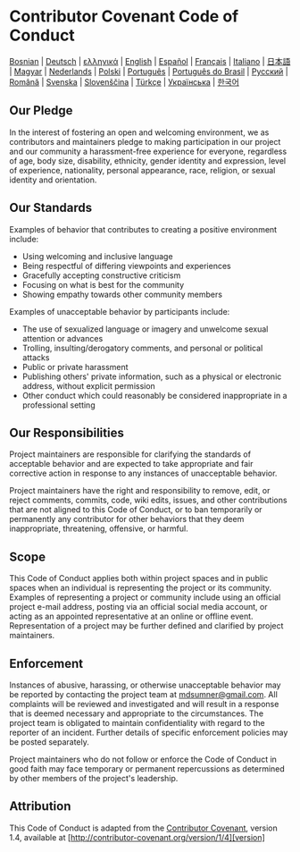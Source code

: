 # Contributor Covenant Code of Conduct

[Bosnian](http://contributor-covenant.org/version/1/4/bs/) 
| [Deutsch](http://contributor-covenant.org/version/1/4/de/) 
| [ελληνικά](http://contributor-covenant.org/version/1/4/el/) 
| [English](http://contributor-covenant.org/version/1/4/) 
| [Español](http://contributor-covenant.org/version/1/4/es/) 
| [Français](http://contributor-covenant.org/version/1/4/fr/) 
| [Italiano](http://contributor-covenant.org/version/1/3/0/it/) 
| [日本語](http://contributor-covenant.org/version/1/3/0/ja/) 
| [Magyar](http://contributor-covenant.org/version/1/3/0/hu/) 
| [Nederlands](http://contributor-covenant.org/version/1/4/nl/) 
| [Polski](http://contributor-covenant.org/version/1/4/pl/) 
| [Português](http://contributor-covenant.org/version/1/4/pt/) 
| [Português do Brasil](http://contributor-covenant.org/version/1/4/pt_br/) 
| [Pусский](http://contributor-covenant.org/version/1/3/0/ru/) 
| [Română](http://contributor-covenant.org/version/1/4/ro/) 
| [Svenska](http://contributor-covenant.org/version/1/4/sv/) 
| [Slovenščina](http://contributor-covenant.org/version/1/4/sl/) 
| [Türkçe](http://contributor-covenant.org/version/1/4/tr/) 
| [Українська](http://contributor-covenant.org/version/1/4/uk/) 
| [한국어](http://contributor-covenant.org/version/1/4/ko/)


## Our Pledge

In the interest of fostering an open and welcoming environment, we as
contributors and maintainers pledge to making participation in our project and
our community a harassment-free experience for everyone, regardless of age, body
size, disability, ethnicity, gender identity and expression, level of experience,
nationality, personal appearance, race, religion, or sexual identity and
orientation.

## Our Standards

Examples of behavior that contributes to creating a positive environment
include:

* Using welcoming and inclusive language
* Being respectful of differing viewpoints and experiences
* Gracefully accepting constructive criticism
* Focusing on what is best for the community
* Showing empathy towards other community members

Examples of unacceptable behavior by participants include:

* The use of sexualized language or imagery and unwelcome sexual attention or
advances
* Trolling, insulting/derogatory comments, and personal or political attacks
* Public or private harassment
* Publishing others' private information, such as a physical or electronic
  address, without explicit permission
* Other conduct which could reasonably be considered inappropriate in a
  professional setting

## Our Responsibilities

Project maintainers are responsible for clarifying the standards of acceptable
behavior and are expected to take appropriate and fair corrective action in
response to any instances of unacceptable behavior.

Project maintainers have the right and responsibility to remove, edit, or
reject comments, commits, code, wiki edits, issues, and other contributions
that are not aligned to this Code of Conduct, or to ban temporarily or
permanently any contributor for other behaviors that they deem inappropriate,
threatening, offensive, or harmful.

## Scope

This Code of Conduct applies both within project spaces and in public spaces
when an individual is representing the project or its community. Examples of
representing a project or community include using an official project e-mail
address, posting via an official social media account, or acting as an appointed
representative at an online or offline event. Representation of a project may be
further defined and clarified by project maintainers.

## Enforcement

Instances of abusive, harassing, or otherwise unacceptable behavior may be
reported by contacting the project team at mdsumner@gmail.com. All
complaints will be reviewed and investigated and will result in a response that
is deemed necessary and appropriate to the circumstances. The project team is
obligated to maintain confidentiality with regard to the reporter of an incident.
Further details of specific enforcement policies may be posted separately.

Project maintainers who do not follow or enforce the Code of Conduct in good
faith may face temporary or permanent repercussions as determined by other
members of the project's leadership.

## Attribution

This Code of Conduct is adapted from the [Contributor Covenant][homepage], version 1.4,
available at [http://contributor-covenant.org/version/1/4][version]

[homepage]: http://contributor-covenant.org
[version]: http://contributor-covenant.org/version/1/4/
